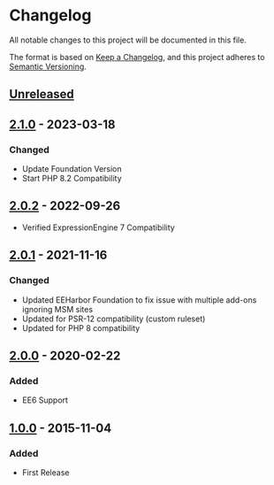 # Changelog
All notable changes to this project will be documented in this file.

The format is based on [Keep a Changelog](https://keepachangelog.com/),
and this project adheres to [Semantic Versioning](https://semver.org/spec/v2.0.0.html).

## [Unreleased]


## [2.1.0] - 2023-03-18
### Changed
- Update Foundation Version
- Start PHP 8.2 Compatibility

## [2.0.2] - 2022-09-26
- Verified ExpressionEngine 7 Compatibility

## [2.0.1] - 2021-11-16
### Changed
- Updated EEHarbor Foundation to fix issue with multiple add-ons ignoring MSM sites
- Updated for PSR-12 compatibility (custom ruleset)
- Updated for PHP 8 compatibility

## [2.0.0] - 2020-02-22
### Added
- EE6 Support

## [1.0.0] - 2015-11-04
### Added
- First Release

[Unreleased]: https://github.com/eeharbor/low_list/compare/v2.1.0...HEAD
[2.1.0]: https://github.com/eeharbor/low_list/compare/v2.0.2...v2.1.0
[2.0.2]: https://github.com/eeharbor/low_list/compare/v2.0.1...v2.0.2
[2.0.1]: https://github.com/eeharbor/low_list/compare/v2.0.0...v2.0.1
[2.0.0]: https://github.com/eeharbor/low_list/compare/v1.0.0...v2.0.0
[1.0.0]: https://github.com/eeharbor/low_list/compare/v0.0.0...v1.0.0